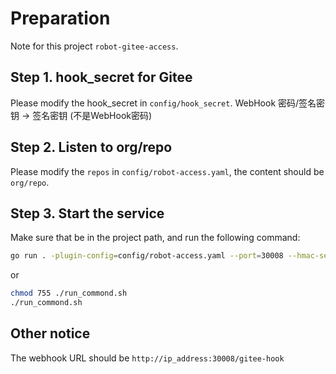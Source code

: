 # Preparation

Note for this project `robot-gitee-access`.

## Step 1. hook_secret for Gitee

Please modify the hook_secret in `config/hook_secret`. WebHook 密码/签名密钥 -> 签名密钥 (不是WebHook密码)

## Step 2. Listen to org/repo

Please modify the `repos` in `config/robot-access.yaml`, the content should be `org/repo`.

## Step 3. Start the service

Make sure that be in the project path, and run the following command:

```sh
go run . -plugin-config=config/robot-access.yaml --port=30008 --hmac-secret-file=config/hook_secret
```

or

```sh
chmod 755 ./run_commond.sh
./run_commond.sh
```

## Other notice

The webhook URL should be `http://ip_address:30008/gitee-hook`
